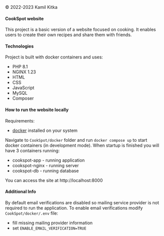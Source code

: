 © 2022-2023 Kamil Kitka

#### CookSpot website
This project is a basic version of a website focused on cooking. 
It enables users to create their own recipes and share them with friends.

#### Technologies
Project is built with docker containers and uses:
* PHP 8.1
* NGINX 1.23
* HTML 
* CSS
* JavaScript 
* MySQL
* Composer

#### How to run the website locally
Requirements:
* [docker](https://docs.docker.com/engine/install/) installed on your system

 Navigate to ```CookSpot/docker``` folder and run ```docker compose up``` to start docker containers (in development mode). 
When startup is finished you will have 3 containers running: 
* cookspot-app - running application 
* cookspot-nginx - running server
* cookspot-db - running database

You can access the site at http://localhost:8000

#### Additional Info
By default email verifications are disabled so mailing service provider is not required to run the application. To enable email verifications modify ```CookSpot/docker/.env``` file:
-  fill missing mailing provider information
- set ```ENABLE_EMAIL_VERIFICATION=TRUE``` 